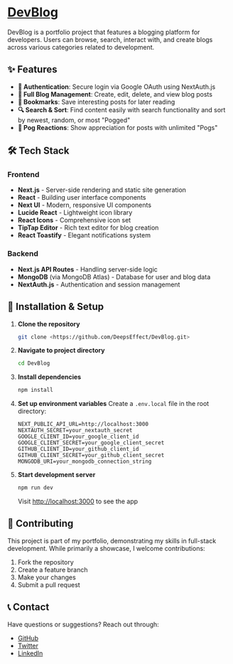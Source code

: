 # [DevBlog](https://dev-blog-chi.vercel.app/)

DevBlog is a portfolio project that features a blogging platform for developers. Users can browse, search, interact with, and create blogs across various categories related to development.

## ✨ Features

- **🔐 Authentication**: Secure login via Google OAuth using NextAuth.js
- **📝 Full Blog Management**: Create, edit, delete, and view blog posts
- **🔖 Bookmarks**: Save interesting posts for later reading
- **🔍 Search & Sort**: Find content easily with search functionality and sort by newest, random, or most "Pogged"
- **👏 Pog Reactions**: Show appreciation for posts with unlimited "Pogs"

## 🛠️ Tech Stack

### Frontend

- **Next.js** - Server-side rendering and static site generation
- **React** - Building user interface components
- **Next UI** - Modern, responsive UI components
- **Lucide React** - Lightweight icon library
- **React Icons** - Comprehensive icon set
- **TipTap Editor** - Rich text editor for blog creation
- **React Toastify** - Elegant notifications system

### Backend

- **Next.js API Routes** - Handling server-side logic
- **MongoDB** (via MongoDB Atlas) - Database for user and blog data
- **NextAuth.js** - Authentication and session management

## 🚀 Installation & Setup

1. **Clone the repository**

   ```bash
   git clone <https://github.com/DeepsEffect/DevBlog.git>
   ```

2. **Navigate to project directory**

   ```bash
   cd DevBlog
   ```

3. **Install dependencies**

   ```bash
   npm install
   ```

4. **Set up environment variables**
   Create a `.env.local` file in the root directory:

   ```
   NEXT_PUBLIC_API_URL=http://localhost:3000
   NEXTAUTH_SECRET=your_nextauth_secret
   GOOGLE_CLIENT_ID=your_google_client_id
   GOOGLE_CLIENT_SECRET=your_google_client_secret
   GITHUB_CLIENT_ID=your_github_client_id
   GITHUB_CLIENT_SECRET=your_github_client_secret
   MONGODB_URI=your_mongodb_connection_string
   ```

5. **Start development server**
   ```bash
   npm run dev
   ```
   Visit [http://localhost:3000](http://localhost:3000) to see the app

## 🤝 Contributing

This project is part of my portfolio, demonstrating my skills in full-stack development. While primarily a showcase, I welcome contributions:

1. Fork the repository
2. Create a feature branch
3. Make your changes
4. Submit a pull request

## 📞 Contact

Have questions or suggestions? Reach out through:

- [GitHub](https://github.com/DeepsEffect)
- [Twitter](https://x.com/JalalAhmed7845)
- [LinkedIn](https://www.linkedin.com/in/jalal-ahmed-dev)
